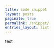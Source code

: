 ```yaml
---
title: code snippet
layout: posts
paginate: true
permalink: /snippet/
entries_layout: list
---
```


test
